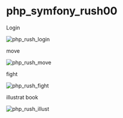# php_symfony_rush00

Login

![php_rush_login](https://user-images.githubusercontent.com/53372971/131066652-378127ce-3952-4573-86b3-c1837813b3d1.gif)

move

![php_rush_move](https://user-images.githubusercontent.com/53372971/131066660-aa087cb5-427b-42c5-a7e2-8fe2599ab226.gif)

fight

![php_rush_fight](https://user-images.githubusercontent.com/53372971/131066668-a364e0a2-11ad-4b73-bc0c-1ba88374b965.gif)

illustrat book

![php_rush_illust](https://user-images.githubusercontent.com/53372971/131066672-8a609e11-98b2-4516-baa8-67833424593e.gif)
